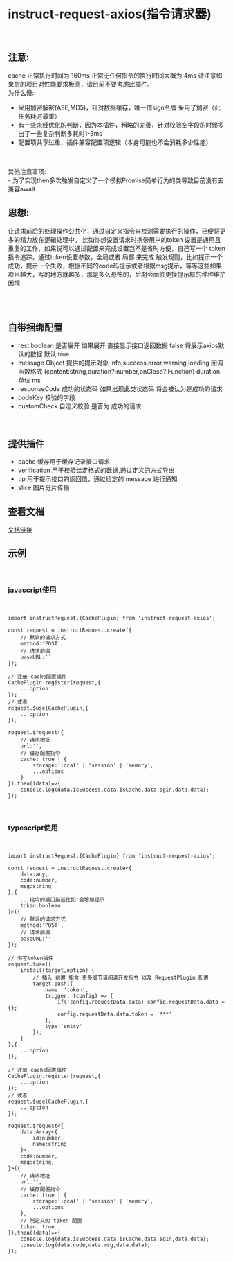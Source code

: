 
# instruct-request-axios(指令请求器)

<br />

## 注意:
cache 正常执行时间为 160ms
正常无任何指令的执行时间大概为 4ms
请注意如果您的项目对性能要求极高，请目前不要考虑此插件。
<br />
为什么慢:
<br />
- 采用加密解密(ASE,MD5)，针对数据缓存，唯一值sign令牌 采用了加密（此任务耗时最重）
- 有一些未经优化的判断，因为本插件，粗略的完善，针对校验空字段的时候多出了一些复杂判断多耗时1-3ms
- 配置项共享过重，插件兼容配置项逻辑（本身可能也不会消耗多少性能）
<br />
<br />
其他注意事项:
<br />
- 为了实现then多次触发自定义了一个模拟Promise简单行为的类导致目前没有去兼容await
<br />

## 思想:

让请求前后的处理操作公共化，通过自定义指令来检测需要执行的操作，已便将更多的精力放在逻辑处理中。 比如你想设置请求时携带用户的token 设置是通用且 重复的工作，如果说可以通过配置来完成设置岂不是省时方便，自己写一个 token指令追踪，通过token设置参数，全局或者 局部 来完成 触发规则，比如提示一个成功，提示一个失败，根据不同的code码提示或者根据msg提示，等等这些如果项目越大，写的地方就越多，那是多么恐怖的，后期会面临更换提示框的种种维护困境

<br />

<br />

## 自带捆绑配置
- rest boolean 是否展开 如果展开 直接显示接口返回数据 false 将展示axios默认的数据 默认 true
- message Object 提供的提示对象 info,success,error,warning,loading 回调函数格式 (content:string,duration?:number,onClose?:Function) duration 单位 ms
- responseCode 成功的状态码 如果出现此类状态码 将会被认为是成功的请求
- codeKey 校验的字段
- customCheck 自定义校验 是否为 成功的请求

<br />

## 提供插件
- cache 缓存用于缓存记录接口请求
- verification 用于校验给定格式的数据,通过定义的方式导出
- tip 用于提示接口的返回值，通过给定的 message 进行通知
- slice 图片分片传输

## 查看文档
<a href="https://dreamwxc.github.io/instruct-request-axios/">文档链接</a>
## 示例

<br />

### javascript使用

<br />

```
import instructRequest,{CachePlugin} from 'instruct-request-axios';

const request = instructRequest.create({
    // 默认的请求方式
    method:'POST',
    // 请求前缀
    baseURL:''
});

// 注册 cache配置插件
CachePlugin.register(request,{
    ...option
});
// 或者
request.$use(CachePlugin,{
    ...option
});

request.$request({
    // 请求地址
    url:'',
    // 缓存配置指令
    cache: true | {
        storage:'local' | 'session' | 'memory',
        ...options
    }
}).then((data)=>{
    console.log(data.isSuccess,data.isCache,data.sgin,data.data);
});

```
<br />

### typescript使用

<br />

```
import instructRequest,{CachePlugin} from 'instruct-request-axios';

const request = instructRequest.create<{
    data:any,
    code:number,
    msg:string
},{
    ...指令的接口描述比如 会增加提示
    token:boolean
}>({
    // 默认的请求方式
    method:'POST',
    // 请求前缀
    baseURL:''
});

// 书写token插件
request.$use({
    install(target,option) {
        // 插入 前置 指令 更多细节请阅读开发指令 以及 RequestPlugin 配置
        target.push({
            name: 'token',
            trigger: (config) => {
                if(!config.requestData.data) config.requestData.data = {};
                config.requestData.data.token = '***'
            },
            type:'entry'
        });
    }
},{
    ...option
});

// 注册 cache配置插件
CachePlugin.register(request,{
    ...option
});
// 或者
request.$use(CachePlugin,{
    ...option
});

request.$request<{
    data:Array<{
        id:number,
        name:string
    }>,
    code:number,
    msg:string,
}>({
    // 请求地址
    url:'',
    // 缓存配置指令
    cache: true | {
        storage:'local' | 'session' | 'memory',
        ...options
    },
    // 刚定义的 token 配置 
    token: true
}).then((data)=>{
    console.log(data.isSuccess,data.isCache,data.sgin,data.data);
    console.log(data.code,data.msg,data.data);
});

```
<br />
